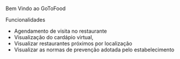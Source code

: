 Bem Vindo ao GoToFood

Funcionalidades

- Agendamento de visita no restaurante
- Visualização do cardápio virtual,
- Visualizar restaurantes próximos por localização
- Visualizar as normas de prevenção adotada pelo estabelecimento